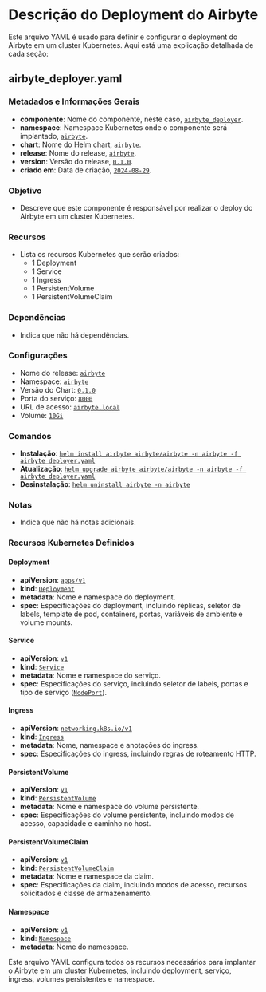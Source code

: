 # Descrição do Deployment do Airbyte

Este arquivo YAML é usado para definir e configurar o deployment do Airbyte em um cluster Kubernetes. Aqui está uma explicação detalhada de cada seção:

## airbyte_deployer.yaml

### Metadados e Informações Gerais

- **componente**: Nome do componente, neste caso, [`airbyte_deployer`](.).
- **namespace**: Namespace Kubernetes onde o componente será implantado, [`airbyte`](.).
- **chart**: Nome do Helm chart, [`airbyte`](.).
- **release**: Nome do release, [`airbyte`](.).
- **version**: Versão do release, [`0.1.0`](.).
- **criado em**: Data de criação, [`2024-08-29`](.).

### Objetivo

- Descreve que este componente é responsável por realizar o deploy do Airbyte em um cluster Kubernetes.

### Recursos

- Lista os recursos Kubernetes que serão criados:
  - 1 Deployment
  - 1 Service
  - 1 Ingress
  - 1 PersistentVolume
  - 1 PersistentVolumeClaim

### Dependências

- Indica que não há dependências.

### Configurações

- Nome do release: [`airbyte`](.)
- Namespace: [`airbyte`](.)
- Versão do Chart: [`0.1.0`](.)
- Porta do serviço: [`8000`](.)
- URL de acesso: [`airbyte.local`](.)
- Volume: [`10Gi`](.)

### Comandos

- **Instalação**: [`helm install airbyte airbyte/airbyte -n airbyte -f airbyte_deployer.yaml`](.)
- **Atualização**: [`helm upgrade airbyte airbyte/airbyte -n airbyte -f airbyte_deployer.yaml`](.)
- **Desinstalação**: [`helm uninstall airbyte -n airbyte`](.)

### Notas

- Indica que não há notas adicionais.

### Recursos Kubernetes Definidos

#### Deployment

- **apiVersion**: [`apps/v1`](.)
- **kind**: [`Deployment`](.)
- **metadata**: Nome e namespace do deployment.
- **spec**: Especificações do deployment, incluindo réplicas, seletor de labels, template de pod, containers, portas, variáveis de ambiente e volume mounts.

#### Service

- **apiVersion**: [`v1`](.)
- **kind**: [`Service`](.)
- **metadata**: Nome e namespace do serviço.
- **spec**: Especificações do serviço, incluindo seletor de labels, portas e tipo de serviço ([`NodePort`](.)).

#### Ingress

- **apiVersion**: [`networking.k8s.io/v1`](.)
- **kind**: [`Ingress`](.)
- **metadata**: Nome, namespace e anotações do ingress.
- **spec**: Especificações do ingress, incluindo regras de roteamento HTTP.

#### PersistentVolume

- **apiVersion**: [`v1`](.)
- **kind**: [`PersistentVolume`](.)
- **metadata**: Nome e namespace do volume persistente.
- **spec**: Especificações do volume persistente, incluindo modos de acesso, capacidade e caminho no host.

#### PersistentVolumeClaim

- **apiVersion**: [`v1`](.)
- **kind**: [`PersistentVolumeClaim`](.)
- **metadata**: Nome e namespace da claim.
- **spec**: Especificações da claim, incluindo modos de acesso, recursos solicitados e classe de armazenamento.

#### Namespace

- **apiVersion**: [`v1`](.)
- **kind**: [`Namespace`](.)
- **metadata**: Nome do namespace.

Este arquivo YAML configura todos os recursos necessários para implantar o Airbyte em um cluster Kubernetes, incluindo deployment, serviço, ingress, volumes persistentes e namespace.